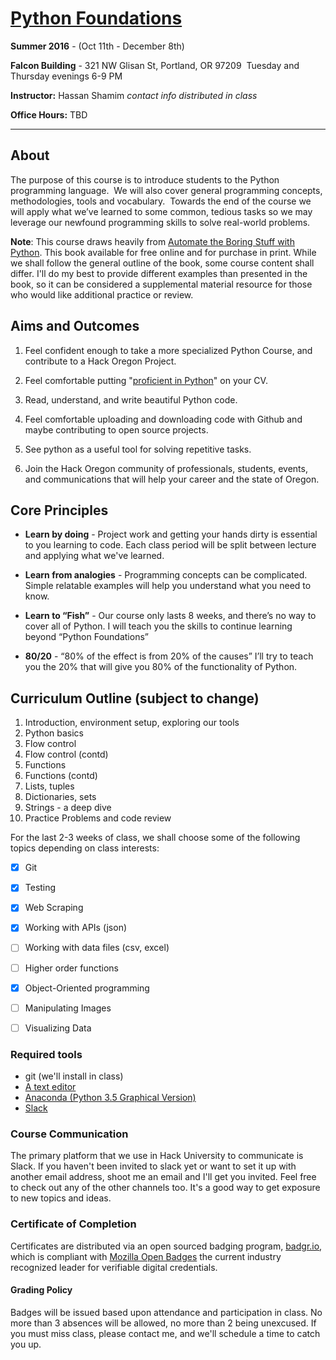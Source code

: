 # [Python Foundations](http://www.hackoregon.org/beginner-ish)

**Summer 2016** - (Oct 11th - December 8th)

**Falcon Building** - 321 NW Glisan St, Portland, OR 97209  Tuesday and Thursday evenings 6-9 PM

**Instructor:** Hassan Shamim *contact info distributed in class*

**Office Hours:** TBD

------



## About

The purpose of this course is to introduce students to the Python programming language.  We will also cover general programming concepts, methodologies, tools and vocabulary.  Towards the end of the course we will apply what we’ve learned to some common, tedious tasks so we may leverage our newfound programming skills to solve real-world problems.

**Note**: This course draws heavily from [Automate the Boring Stuff with Python](https://automatetheboringstuff.com/).  This book available for free online and for purchase in print.  While we shall follow the general outline of the book, some course content shall differ.  I'll do my best to provide different examples than presented in the book, so it can be considered a supplemental material resource for those who would like additional practice or review.


## Aims and Outcomes

1. Feel confident enough to take a more specialized Python Course, and contribute to a Hack Oregon Project.

2. Feel comfortable putting "[proficient in Python](https://www.reddit.com/r/Python/comments/2fkv4h/when_are_you_considered_proficient_in_python/)" on your CV.

3. Read, understand, and write beautiful Python code.

4. Feel comfortable uploading and downloading code with Github and maybe contributing to open source projects.

5. See python as a useful tool for solving repetitive tasks.

6. Join the Hack Oregon community of professionals, students, events, and communications that will help your career and the state of Oregon.


## Core Principles

- **Learn by doing** - Project work and getting your hands dirty is essential to you learning to code. Each class period will be split between lecture and applying what we've learned.

- **Learn from analogies** - Programming concepts can be complicated. Simple relatable examples will help you understand what you need to know.

- **Learn to “Fish”** - Our course only lasts 8 weeks, and there’s no way to cover all of Python. I will teach you the skills to continue learning beyond “Python Foundations”

- **80/20** - “80% of the effect is from 20% of the causes” I’ll try to teach you the 20% that will give you 80% of the functionality of Python.


## Curriculum Outline (subject to change)

1. Introduction, environment setup, exploring our tools
2. Python basics
3. Flow control
4. Flow control (contd)
5. Functions
6. Functions (contd)
7. Lists, tuples
8. Dictionaries, sets
9. Strings - a deep dive
10. Practice Problems and code review


For the last 2-3 weeks of class, we shall choose some of the following topics depending on class interests:

- [x] Git
- [x] Testing
- [x] Web Scraping
- [x] Working with APIs (json)
- [ ] Working with data files (csv, excel)
- [ ] Higher order functions
- [x] Object-Oriented programming
- [ ] Manipulating Images
- [ ] Visualizing Data


### Required tools

- git (we'll install in class)
- [A text editor](resources/text_editors.md)
- [Anaconda (Python 3.5 Graphical Version)](https://www.continuum.io/downloads)
- [Slack](https://slack.com/downloads/)


### Course Communication

The primary platform that we use in Hack University to communicate is Slack. If you haven't been invited to slack yet or want to set it up with another email address, shoot me an email and I'll get you invited. Feel free to check out any of the other channels too. It's a good way to get exposure to new topics and ideas.


### Certificate of Completion

Certificates are distributed via an open sourced badging program, [badgr.io](http://www.badgr.io/), which is compliant with [Mozilla Open Badges](http://openbadges.org/) the current industry recognized leader for verifiable digital credentials.


#### Grading Policy

Badges will be issued based upon attendance and participation in class. No more than 3 absences will be allowed, no more than 2 being unexcused. If you must miss class, please contact me, and we'll schedule a time to catch you up.
